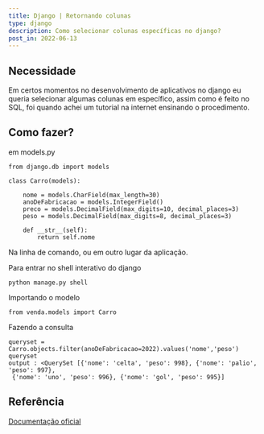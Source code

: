 ```yaml
---
title: Django | Retornando colunas
type: django
description: Como selecionar colunas específicas no django?
post_in: 2022-06-13
---
```


## Necessidade

Em certos momentos no desenvolvimento de aplicativos no django eu queria selecionar algumas colunas em específico, assim como é feito no SQL, foi quando achei um tutorial na internet ensinando o procedimento.

## Como fazer?

em models.py
```
from django.db import models

class Carro(models):

    nome = models.CharField(max_length=30)
    anoDeFabricacao = models.IntegerField()
    preco = models.DecimalField(max_digits=10, decimal_places=3)
    peso = models.DecimalField(max_digits=8, decimal_places=3)

    def __str__(self):
        return self.nome

```

Na linha de comando, ou em outro lugar da aplicação.

Para entrar no shell interativo do django
```
python manage.py shell
```

Importando o modelo
```
from venda.models import Carro
```

Fazendo a consulta
```
queryset = Carro.objects.filter(anoDeFabricacao=2022).values('nome','peso')
queryset
output : <QuerySet [{'nome': 'celta', 'peso': 998}, {'nome': 'palio', 'peso': 997},
 {'nome': 'uno', 'peso': 996}, {'nome': 'gol', 'peso': 995}]
```

## Referência

[Documentação oficial](https://books.agiliq.com/projects/django-orm-cookbook/en/latest/select_some_fields.html)